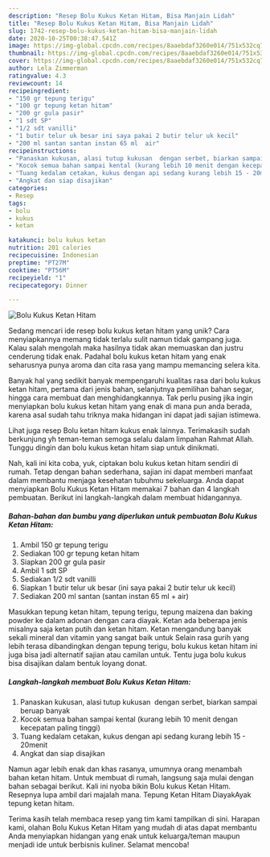 ```yaml
---
description: "Resep Bolu Kukus Ketan Hitam, Bisa Manjain Lidah"
title: "Resep Bolu Kukus Ketan Hitam, Bisa Manjain Lidah"
slug: 1742-resep-bolu-kukus-ketan-hitam-bisa-manjain-lidah
date: 2020-10-25T00:38:47.541Z
image: https://img-global.cpcdn.com/recipes/8aaebdaf3260e014/751x532cq70/bolu-kukus-ketan-hitam-foto-resep-utama.jpg
thumbnail: https://img-global.cpcdn.com/recipes/8aaebdaf3260e014/751x532cq70/bolu-kukus-ketan-hitam-foto-resep-utama.jpg
cover: https://img-global.cpcdn.com/recipes/8aaebdaf3260e014/751x532cq70/bolu-kukus-ketan-hitam-foto-resep-utama.jpg
author: Lela Zimmerman
ratingvalue: 4.3
reviewcount: 14
recipeingredient:
- "150 gr tepung terigu"
- "100 gr tepung ketan hitam"
- "200 gr gula pasir"
- "1 sdt SP"
- "1/2 sdt vanilli"
- "1 butir telur uk besar ini saya pakai 2 butir telur uk kecil"
- "200 ml santan santan instan 65 ml  air"
recipeinstructions:
- "Panaskan kukusan, alasi tutup kukusan  dengan serbet, biarkan sampai beruap banyak"
- "Kocok semua bahan sampai kental (kurang lebih 10 menit dengan kecepatan paling tinggi)"
- "Tuang kedalam cetakan, kukus dengan api sedang kurang lebih 15 - 20menit"
- "Angkat dan siap disajikan"
categories:
- Resep
tags:
- bolu
- kukus
- ketan

katakunci: bolu kukus ketan 
nutrition: 201 calories
recipecuisine: Indonesian
preptime: "PT27M"
cooktime: "PT56M"
recipeyield: "1"
recipecategory: Dinner

---
```



![Bolu Kukus Ketan Hitam](https://img-global.cpcdn.com/recipes/8aaebdaf3260e014/751x532cq70/bolu-kukus-ketan-hitam-foto-resep-utama.jpg)

Sedang mencari ide resep bolu kukus ketan hitam yang unik? Cara menyiapkannya memang tidak terlalu sulit namun tidak gampang juga. Kalau salah mengolah maka hasilnya tidak akan memuaskan dan justru cenderung tidak enak. Padahal bolu kukus ketan hitam yang enak seharusnya punya aroma dan cita rasa yang mampu memancing selera kita.

Banyak hal yang sedikit banyak mempengaruhi kualitas rasa dari bolu kukus ketan hitam, pertama dari jenis bahan, selanjutnya pemilihan bahan segar, hingga cara membuat dan menghidangkannya. Tak perlu pusing jika ingin menyiapkan bolu kukus ketan hitam yang enak di mana pun anda berada, karena asal sudah tahu triknya maka hidangan ini dapat jadi sajian istimewa.

Lihat juga resep Bolu ketan hitam kukus enak lainnya. Terimakasih sudah berkunjung yh teman-teman semoga selalu dalam limpahan Rahmat Allah. Tunggu dingin dan bolu kukus ketan hitam siap untuk dinikmati.


Nah, kali ini kita coba, yuk, ciptakan bolu kukus ketan hitam sendiri di rumah. Tetap dengan bahan sederhana, sajian ini dapat memberi manfaat dalam membantu menjaga kesehatan tubuhmu sekeluarga. Anda dapat menyiapkan Bolu Kukus Ketan Hitam memakai 7 bahan dan 4 langkah pembuatan. Berikut ini langkah-langkah dalam membuat hidangannya.

<!--inarticleads1-->

##### Bahan-bahan dan bumbu yang diperlukan untuk pembuatan Bolu Kukus Ketan Hitam:

1. Ambil 150 gr tepung terigu
1. Sediakan 100 gr tepung ketan hitam
1. Siapkan 200 gr gula pasir
1. Ambil 1 sdt SP
1. Sediakan 1/2 sdt vanilli
1. Siapkan 1 butir telur uk besar (ini saya pakai 2 butir telur uk kecil)
1. Sediakan 200 ml santan (santan instan 65 ml + air)


Masukkan tepung ketan hitam, tepung terigu, tepung maizena dan baking powder ke dalam adonan dengan cara diayak. Ketan ada beberapa jenis misalnya saja ketan putih dan ketan hitam. Ketan mengandung banyak sekali mineral dan vitamin yang sangat baik untuk Selain rasa gurih yang lebih terasa dibandingkan dengan tepung terigu, bolu kukus ketan hitam ini juga bisa jadi alternatif sajian atau camilan untuk. Tentu juga bolu kukus bisa disajikan dalam bentuk loyang donat. 

<!--inarticleads2-->

##### Langkah-langkah membuat Bolu Kukus Ketan Hitam:

1. Panaskan kukusan, alasi tutup kukusan  dengan serbet, biarkan sampai beruap banyak
1. Kocok semua bahan sampai kental (kurang lebih 10 menit dengan kecepatan paling tinggi)
1. Tuang kedalam cetakan, kukus dengan api sedang kurang lebih 15 - 20menit
1. Angkat dan siap disajikan


Namun agar lebih enak dan khas rasanya, umumnya orang menambah bahan ketan hitam. Untuk membuat di rumah, langsung saja mulai dengan bahan sebagai berikut. Kali ini nyoba bikin Bolu kukus Ketan Hitam. Resepnya lupa ambil dari majalah mana. Tepung Ketan Hitam DiayakAyak tepung ketan hitam. 

Terima kasih telah membaca resep yang tim kami tampilkan di sini. Harapan kami, olahan Bolu Kukus Ketan Hitam yang mudah di atas dapat membantu Anda menyiapkan hidangan yang enak untuk keluarga/teman maupun menjadi ide untuk berbisnis kuliner. Selamat mencoba!
